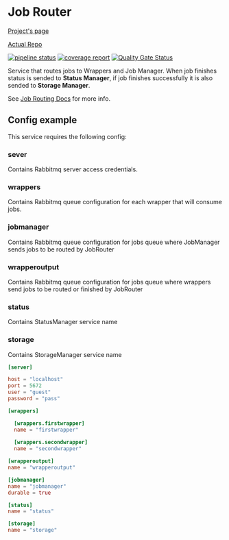 # Job Router

[Project's page](https://musicmanager.gitpages.windmaker.net/Job-Router)

[Actual Repo](https://git.windmaker.net/musicmanager/Job-Router)

 [![pipeline status](https://git.windmaker.net/musicmanager/Job-Router/badges/master/pipeline.svg)](https://git.windmaker.net/musicmanager/Job-Router/-/commits/master) [![coverage report](https://git.windmaker.net/musicmanager/Job-Router/badges/master/coverage.svg)](https://git.windmaker.net/musicmanager/Job-Router/-/commits/master) [![Quality Gate Status](https://sonarqube.windmaker.net/api/project_badges/measure?project=music-manager-job-router&metric=alert_status)](https://sonarqube.windmaker.net/dashboard?id=music-manager-job-router)

Service that routes jobs to Wrappers and Job Manager. When job finishes status is sended to **Status Manager**, if job finishes successfully it is also sended to **Storage Manager**.

See [Job Routing Docs](https://musicmanager.gitpages.windmaker.net/Music-Manager-Docs/job-routing/) for more info.

## Config example

This service requires the following config:

### sever
Contains Rabbitmq server access credentials.

### wrappers
Contains Rabbitmq queue configuration for each wrapper that will consume jobs.

### jobmanager
Contains Rabbitmq queue configuration for jobs queue where JobManager sends jobs to be routed by JobRouter

### wrapperoutput
Contains Rabbitmq queue configuration for jobs queue where wrappers send jobs to be routed or finished by JobRouter


### status
Contains StatusManager service name

### storage
Contains StorageManager service name

```toml
[server]

host = "localhost"
port = 5672
user = "guest"
password = "pass"

[wrappers]

  [wrappers.firstwrapper]
  name = "firstwrapper"
  
  [wrappers.secondwrapper]
  name = "secondwrapper"

[wrapperoutput]
name = "wrapperoutput"

[jobmanager]
name = "jobmanager"
durable = true

[status]
name = "status"

[storage]
name = "storage"

```

